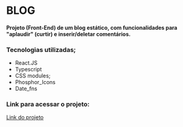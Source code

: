 # BLOG

#### Projeto (Front-End) de um blog estático, com funcionalidades para "aplaudir" (curtir) e inserir/deletar comentários.

### Tecnologias utilizadas;

- React.JS
- Typescript
- CSS modules;
- Phosphor_Icons
- Date_fns

### Link para acessar o projeto:

<a href="https://practicingcss-thiagolbf.vercel.app/" target="_blank">Link do projeto</a>

